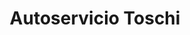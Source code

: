 ---
title: "Autoservicio Toschi"
url: /cipolletti/autoservicio-toschi/
shop: material de oficina
---